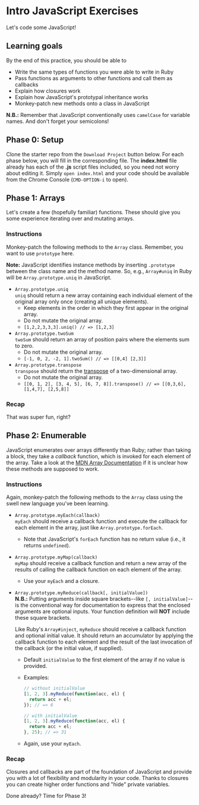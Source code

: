 # Intro JavaScript Exercises

Let's code some JavaScript!

## Learning goals

By the end of this practice, you should be able to

- Write the same types of functions you were able to write in Ruby
- Pass functions as arguments to other functions and call them as callbacks
- Explain how closures work
- Explain how JavaScript's prototypal inheritance works
- Monkey-patch new methods onto a class in JavaScript

**N.B.:** Remember that JavaScript conventionally uses `camelCase` for variable
names. And don't forget your semicolons!

## Phase 0: Setup

Clone the starter repo from the `Download Project` button below. For each phase
below, you will fill in the corresponding file. The __index.html__ file already
has each of the __.js__ script files included, so you need not worry about
editing it. Simply `open index.html` and your code should be available from the
Chrome Console (`CMD-OPTION-i` to open).

## Phase 1: Arrays

Let's create a few (hopefully familiar) functions. These should give you some
experience iterating over and mutating arrays.

### Instructions

Monkey-patch the following methods to the `Array` class. Remember, you want to
use `prototype` here.

**Note:** JavaScript identifies instance methods by inserting `.prototype`
between the class name and the method name. So, e.g., `Array#uniq` in Ruby will
be `Array.prototype.uniq` in JavaScript.

- `Array.prototype.uniq`  
  `uniq` should return a new array containing each individual element of the
  original array only once (creating all unique elements).
  - Keep elements in the order in which they first appear in the original array.
  - Do not mutate the original array.
  - `[1,2,2,3,3,3].uniq() // => [1,2,3]`
- `Array.prototype.twoSum`  
  `twoSum` should return an array of position pairs where the elements sum to
  zero.
  - Do not mutate the original array.
  - `[-1, 0, 2, -2, 1].twoSum() // => [[0,4] [2,3]]`
- `Array.prototype.transpose`  
  `transpose` should return the [transpose] of a two-dimensional array.
  - Do not mutate the original array.
  - `[[0, 1, 2], [3, 4, 5], [6, 7, 8]].transpose() // => [[0,3,6], [1,4,7],
    [2,5,8]]`

### Recap

That was super fun, right?

[transpose]: https://en.wikipedia.org/wiki/Transpose

## Phase 2: Enumerable

JavaScript enumerates over arrays differently than Ruby; rather than taking a
block, they take a _callback_ function, which is invoked for each element of the
array. Take a look at the [MDN Array Documentation][mdn-array] if it is unclear
how these methods are supposed to work.

### Instructions

Again, monkey-patch the following methods to the `Array` class using the swell
new language you've been learning.

- `Array.prototype.myEach(callback)`  
  `myEach` should receive a callback function and execute the callback for each
  element in the array, just like `Array.prototype.forEach`.
  - Note that JavaScript's `forEach` function has no return value (i.e., it
    returns `undefined`).
- `Array.prototype.myMap(callback)`  
  `myMap` should receive a callback function and return a new array of the
  results of calling the callback function on each element of the array.
  - Use your `myEach` and a closure.
- `Array.prototype.myReduce(callback[, initialValue])`  
  **N.B.:** Putting arguments inside square brackets--like `[,
  initialValue]`--is the conventional way for documentation to express that the
  enclosed arguments are optional inputs. Your function definition will **NOT**
  include these square brackets.  

  Like Ruby's `Array#inject`, `myReduce` should receive a callback function and
  optional initial value. It should return an accumulator by applying the
  callback function to each element and the result of the last invocation of the
  callback (or the initial value, if supplied).

  - Default `initialValue` to the first element of the array if no value is
    provided.
  - Examples:

    ```js
    // without initialValue
    [1, 2, 3].myReduce(function(acc, el) {
      return acc + el;
    }); // => 6

    // with initialValue
    [1, 2, 3].myReduce(function(acc, el) {
      return acc + el;
    }, 25); // => 31
    ```

  - Again, use your `myEach`.

### Recap

Closures and callbacks are part of the foundation of JavaScript and provide you
with a lot of flexibility and modularity in your code. Thanks to closures you
can create higher order functions and "hide" private variables.

[mdn-array]:
  https://developer.mozilla.org/en-US/docs/Web/JavaScript/Reference/Global_Objects/Array

Done already? Time for Phase 3!
